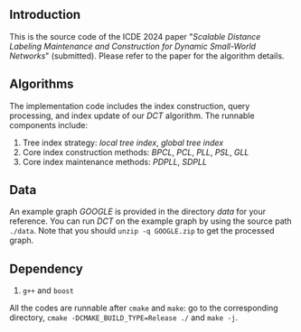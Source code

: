 ## Introduction
This is the source code of the ICDE 2024 paper "*Scalable Distance Labeling Maintenance and Construction for Dynamic Small-World Networks*" (submitted). Please refer to the paper for the algorithm details.

## Algorithms

The implementation code includes the index construction, query processing, and index update of our *DCT* algorithm. The runnable components include:

1. Tree index strategy: *local tree index*, *global tree index*
1. Core index construction methods: *BPCL*, *PCL*, *PLL*, *PSL*, *GLL*
1. Core index maintenance methods: *PDPLL*, *SDPLL*





## Data
An example graph *GOOGLE* is provided in the directory *data* for your reference. You can run *DCT* on the example graph by using the source path `./data`. Note that you should `unzip -q GOOGLE.zip` to get the processed graph.


## Dependency

1. `g++` and `boost`

All the codes are runnable after `cmake` and `make`: go to the corresponding directory, `cmake -DCMAKE_BUILD_TYPE=Release ./` and `make -j`.
